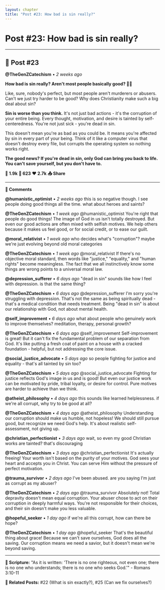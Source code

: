 ```yaml
---
layout: chapter
title: "Post #23: How bad is sin really?"
---
```

# Post #23: How bad is sin really?

---

## 📱 Post #23

**@TheGenZCatechism** • *2 weeks ago*

**How bad is sin really? Aren't most people basically good? 🤔💭**

Like, sure, nobody's perfect, but most people aren't murderers or abusers. Can't we just try harder to be good? Why does Christianity make such a big deal about sin?

**Sin is worse than you think.** It's not just bad actions - it's the corruption of your entire being. Every thought, motivation, and desire is tainted by self-centeredness. You're not just sick - you're dead in sin.

This doesn't mean you're as bad as you could be. It means you're affected by sin in every part of your being. Think of it like a computer virus that doesn't destroy every file, but corrupts the operating system so nothing works right.

**The good news? If you're dead in sin, only God can bring you back to life. You can't save yourself, but you don't have to.**

**💭 1.9k** **🔄 623** **❤️ 2.7k** **📤 Share**

---

**💬 Comments**

**@humanistic_optimist** • *2 weeks ago*
this is so negative though. I see people doing good things all the time. what about heroes and saints?

**@TheGenZCatechism** • *1 week ago*
@humanistic_optimist You're right that people do good things! The image of God in us isn't totally destroyed. But even our good actions are often mixed with selfish motives. We help others because it makes us feel good, or for social credit, or to ease our guilt.

**@moral_relativist** • *1 week ago*
who decides what's "corruption"? maybe we're just evolving beyond old moral categories

**@TheGenZCatechism** • *1 week ago*
@moral_relativist If there's no objective moral standard, then words like "justice," "equality," and "human rights" become meaningless. The fact that we all instinctively know some things are wrong points to a universal moral law.

**@depression_sufferer** • *6 days ago*
"dead in sin" sounds like how I feel with depression. is that the same thing?

**@TheGenZCatechism** • *6 days ago*
@depression_sufferer I'm sorry you're struggling with depression. That's not the same as being spiritually dead - that's a medical condition that needs treatment. Being "dead in sin" is about our relationship with God, not about mental health.

**@self_improvement** • *6 days ago*
what about people who genuinely work to improve themselves? meditation, therapy, personal growth?

**@TheGenZCatechism** • *6 days ago*
@self_improvement Self-improvement is great! But it can't fix the fundamental problem of our separation from God. It's like putting a fresh coat of paint on a house with a cracked foundation - helpful, but not addressing the core issue.

**@social_justice_advocate** • *5 days ago*
so people fighting for justice and equality - that's all tainted by sin too?

**@TheGenZCatechism** • *5 days ago*
@social_justice_advocate Fighting for justice reflects God's image in us and is good! But even our justice work can be motivated by pride, tribal loyalty, or desire for control. Pure motives are harder to achieve than we think.

**@atheist_philosophy** • *4 days ago*
this sounds like learned helplessness. if we're all corrupt, why try to be good at all?

**@TheGenZCatechism** • *4 days ago*
@atheist_philosophy Understanding our corruption should make us humble, not hopeless! We should still pursue good, but recognize we need God's help. It's about realistic self-assessment, not giving up.

**@christian_perfectionist** • *3 days ago*
wait, so even my good Christian works are tainted? that's discouraging

**@TheGenZCatechism** • *3 days ago*
@christian_perfectionist It's actually freeing! Your worth isn't based on the purity of your motives. God sees your heart and accepts you in Christ. You can serve Him without the pressure of perfect motivation.

**@trauma_survivor** • *2 days ago*
I've been abused. are you saying I'm just as corrupt as my abuser?

**@TheGenZCatechism** • *2 days ago*
@trauma_survivor Absolutely not! Total depravity doesn't mean equal corruption. Your abuser chose to act on their corruption in deeply harmful ways. You're not responsible for their choices, and their sin doesn't make you less valuable.

**@hopeful_seeker** • *1 day ago*
if we're all this corrupt, how can there be hope?

**@TheGenZCatechism** • *1 day ago*
@hopeful_seeker That's the beautiful thing about grace! Because we can't save ourselves, God does all the saving. Our corruption means we need a savior, but it doesn't mean we're beyond saving.

---

**📖 Scripture:** "As it is written: 'There is no one righteous, not even one; there is no one who understands; there is no one who seeks God.'" - Romans 3:10-11

**🔗 Related Posts:** #22 (What is sin exactly?), #25 (Can we fix ourselves?) 
